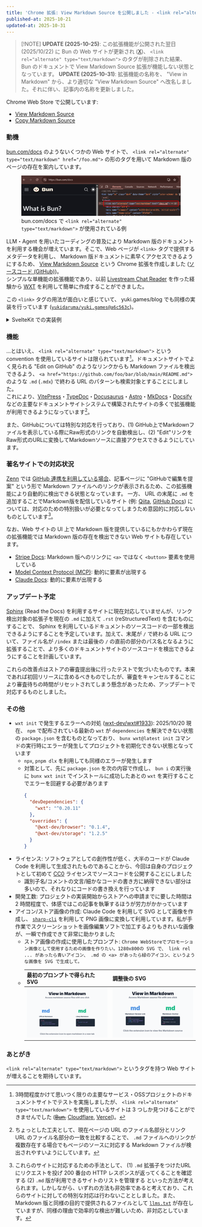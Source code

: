 ```yaml
---
title: 'Chrome 拡張: View Markdown Source を公開しました - <link rel="alternate" type="text/markdown"> を使おう'
published-at: 2025-10-21
updated-at: 2025-10-31
---
```


> [!NOTE] **UPDATE (2025-10-25)**: この拡張機能が公開された翌日 (2025/10/22) に Bun の Web サイトが更新され ([X](https://x.com/bunjavascript/status/1980796044851245347))、 `<link rel="alternate" type="text/markdown">` のタグが削除された結果、 Bun のドキュメントで View Markdown Source 拡張が機能しない状態となっています。
> **UPDATE (2025-10-31)**: 拡張機能の名称を、 "View in Markdown" から、より適切な "View Markdown Source" へ改名しました。それに伴い、記事内の名称を更新しました。

Chrome Web Store で公開しています:
- [View Markdown Source](https://chromewebstore.google.com/detail/nklegbonbkblciabbopknmnjbfiapkec)
- [Copy Markdown Source](https://chromewebstore.google.com/detail/cnklhppdaliclnpceipomjodihfnninf)

### 動機

[bun.com/docs](https://bun.com/docs) のようないくつかの Web サイトで、 `<link rel="alternate" type="text/markdown" href="/foo.md">` の形のタグを用いて Markdown 版のページの存在を案内しています。

<figure>
  <img src="static/20251020-example-link-alternate-type-text-markdown.png" alt="bun.com/docs で &lt;link rel=&quot;alternate&quot; type=&quot;text/markdown&quot;&gt; が使用されている例">
  <figcaption>bun.com/docs で <code>&lt;link rel="alternate" type="text/markdown"&gt;</code> が使用されている例</figcaption>
</figure>

LLM・Agent を用いたコーディングの普及により Markdown 版のドキュメントを利用する機会が増えています。そこで、Web ページが `<link>` タグで提供するメタデータを利用し、 Markdown 版ドキュメントに素早くアクセスできるようにするため、 [View Markdown Source](https://chromewebstore.google.com/detail/nklegbonbkblciabbopknmnjbfiapkec) という Chrome 拡張を作成しました ([ソースコード (GitHub)](https://github.com/yukidaruma/view-in-markdown))。  
シンプルな単機能の拡張機能であり、以前 [Livestream Chat Reader](./things-i-made-in-2025.md#livestream-chat-reader) を作った経験から [WXT](https://wxt.dev/) を利用して簡単に作成することができました。

この `<link>` タグの用法が面白いと感じていて、 yuki.games/blog でも同様の実装を行っています ([`yukidaruma/yuki.games@a6c563c`](https://github.com/yukidaruma/yuki.games/commit/b31b63bc71427ca255a5c38b01aad10a8fa95147#diff-b7310ac16ea84c71f28fa6506e4805b0ab2d64fedc19642dbb1497e816ecc269R13))。 

<details>
<summary>SvelteKit での実装例</summary>

例えば `/blog/[slug]` のようなページの route に対し `/blog/[slug].md/+server.ts` という [API route](https://svelte.dev/docs/kit/routing#server) を作成すれば、 `/blog/[slug].md` へのアクセス時に Markdown ファイルが表示されるように対応することができます。
```ts
// src/routes/blog/[slug].md/+server.ts
import { error, text } from '@sveltejs/kit';
import type { RequestHandler } from './$types';

export const GET: RequestHandler = async ({ params }) => {
	try {
		const slug = params.slug.replace(/[^a-zA-Z0-9-_]/g, ''); // Sanitize input to prevent directory traversal

		const markdownContent = await import(`../../../../blog.yuki.games/contents/${slug}.md?raw`);

		return text(markdownContent.default, {
			headers: {
				'Content-Type': 'text/markdown; charset=utf-8'
			}
		});
	} catch {
		return error(404, 'Post not found');
	}
};
```
</details>

### 機能
…とはいえ、 `<link rel="alternate" type="text/markdown">` という convention を使用しているサイトは限られています[^1]。ドキュメントサイトでよく見られる "Edit on GitHub" のようなリンクからも Markdown ファイルを検出できるよう、 `<a href="https://github.com/foo/bar/blob/main/README.md">` のような `.md` (`.mdx`) で終わる URL のパターンも検索対象とすることにしました。  
これにより、[VitePress](https://vitepress.dev/)・[TypeDoc](https://typedoc.org/)・[Docusaurus](https://docusaurus.io/)・[Astro](https://astro.build/)・[MkDocs](https://www.mkdocs.org/)・[Docsify](https://docsify.js.org/) などの主要なドキュメントサイトシステムで構築されたサイトの多くで拡張機能が利用できるようになっています[^2]。

また、GitHubについては特別な対応を行っており、(1) GitHub上でMarkdownファイルを表示している際にRaw形式のリンクを自動検出し、(2) "Edit"リンクをRaw形式のURLに変換してMarkdownソースに直接アクセスできるようにしています。

[^1]: 3時間程度かけて思いつく限りの主要なサービス・OSSプロジェクトのドキュメントサイトでテストを実施しましたが、 `<link rel="alternate" type="text/markdown">` を使用しているサイトは 3 つしか見つけることができませんでした (~~[Bun](https://bun.com/docs),~~ [Cloudflare](https://developers.cloudflare.com/), [Vercel](https://vercel.com/docs))。

[^2]: ちょっとした工夫として、現在ページの URL のファイル名部分とリンク URL のファイル名部分の一致を比較することで、 `.md` ファイルへのリンクが複数存在する場合でもページのソースに対応する Markdown ファイルが検出されやすいようにしています。

### 著名サイトでの対応状況
[Zenn](https://zenn.dev/) では [GitHub 連携を利用している場合](https://zenn.dev/zenn/articles/connect-to-github)、記事ページに "GitHubで編集を提案" という形で Markdown ファイルへのリンクが表示されるため、この拡張機能により自動的に検出できる状態となっています。
一方、 URL の末尾に `.md` を追加することでMarkdown版を配信しているサイト (例: [Qiita](https://qiita.com/), [GitHub Docs](https://docs.github.com/)) については、対応のための特別扱いが必要となってしまうため意図的に対応しないものとしています[^3]。

[^3]: これらのサイトに対応するための手法として、 (1) `.md` 拡張子をつけたURLにリクエストを投げ 200 番台の HTTP レスポンスが返ってくることを確認する (2) `.md` 版が利用できるサイトのリストを管理する といった方法が考えられます。しかしながら、いずれの方法も非効率であると考えており、これらのサイトに対しての特別な対応は行わないこととしました。また、 Markdown 版と同様の目的で提供されるファイルとして [`llms.txt`](https://llmstxt.org) が存在していますが、同様の理由で効率的な検出が難しいため、非対応としています。

なお、Web サイトの UI 上で Markdown 版を提供しているにもかかわらず現在の拡張機能では Markdown 版の存在を検出できない Web サイトも存在しています。
- [Stripe Docs](https://docs.stripe.com/get-started/development-environment): Markdown 版へのリンクに `<a>` ではなく `<button>` 要素を使用している
- [Model Context Protocol (MCP)](https://modelcontextprotocol.io/docs/getting-started/intro): 動的に要素が出現する
- [Claude Docs](https://docs.claude.com/en/docs/intro): 動的に要素が出現する

### アップデート予定
[Sphinx](https://www.sphinx-doc.org/en/master/) (Read the Docs) を利用するサイトに現在対応していませんが、リンク検出対象の拡張子を現在の `.md` に加えて `.rst` (reStructuredText) を含むものにすることで、 Sphinx を利用しているドキュメントのソースコードの一部を検出できるようにすることを予定しています。加えて、末尾が `/` で終わる URL について、ファイル名が `/index` または最後の `/` の直前の部分のパス名となるように拡張することで、より多くのドキュメントサイトのソースコードを検出できるようにすることを計画しています。

これらの改善点はストアの審査提出後に行ったテストで気づいたものです。本来であれば初回リリースに含めるべきものでしたが、審査をキャンセルすることにより審査待ちの時間がリセットされてしまう懸念があったため、アップデートで対応するものとしました。

### その他
- `wxt init` で発生するエラーへの対処 ([wxt-dev/wxt#1933](https://github.com/wxt-dev/wxt/issues/1933)): 2025/10/20 現在、 `npm` で配布されている最新の `wxt` が `dependencies` を解決できない状態の `package.json` を含むものとなっており、 `bunx wxt@latest init` コマンドの実行時にエラーが発生してプロジェクトを初期化できない状態となっています
  - `npx`, `pnpm dlx` を利用しても同様のエラーが発生します
  - 対策として、先に `package.json` を次の内容で作成し、 `bun i` の実行後に `bunx wxt init` でインストールに成功したあとの `wxt` を実行することでエラーを回避する必要があります
    ```json
    {
      "devDependencies": {
        "wxt": "^0.20.11"
      },
      "overrides": {
        "@wxt-dev/browser": "0.1.4",
        "@wxt-dev/storage": "1.2.5"
      }
    }
    ```
- ライセンス: ソフトウェアとしての創作性が低く、大半のコードが Claude Code を利用して生成されたものであることから、今回は自身のプロジェクトとして初めて [CC0](https://creativecommons.org/publicdomain/zero/1.0/deed.ja) ライセンスでソースコードを公開することにしました
  - 識別子名/コメントの文言/細かなコードの書き方に納得できない部分は多いので、それなりにコードの書き換えを行っています
- 開発工数: プロジェクトの実装開始からストアへの申請までに要した時間は 2 時間程度で、体感ではこの記事を執筆するほうが労力がかかっています
- アイコン/ストア画像の作成: Claude Code を利用して SVG として画像を作成し、 [`sharp-cli`](https://www.npmjs.com/package/sharp-cli) を利用して PNG 画像に変換して利用しています。私が手作業でスクリーンショットを画像編集ソフトで加工するよりもきれいな画像が、一瞬で作成できて非常に助かりました
  - ストア画像の作成に使用したプロンプト: `Chrome WebStoreでプロモーション画像として使用するための画像を作りたい。1280x800の SVG で、 link rel ... があったら青いアイコン、 .md の <a> があったら緑のアイコン、というような画像を SVG で生成して。`
  - | 最初のプロンプトで得られた SVG | 調整後の SVG |
    |--------|--------|
    | ![最初のプロンプトで得られたストア画像](static/20251020-webstore-image-original.svg) | ![調整を加え、最終的に使用したストア画像](static/20251020-webstore-image-final.svg) |

### あとがき
`<link rel="alternate" type="text/markdown">` というタグを持つ Web サイトが増えることを期待しています。

